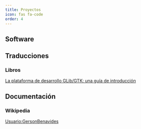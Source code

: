 ```yaml
---
title: Proyectos
icon: fas fa-code
order: 4
---
```


## Software

## Traducciones

### Libros

[La plataforma de desarrollo GLib/GTK: una guía de introducción](https://github.com/gersonbdev/glib-gtk-libro)

## Documentación

### Wikipedia

[Usuario:GersonBenavides](https://es.wikipedia.org/wiki/Usuario:GersonBenavides)

